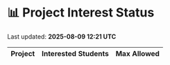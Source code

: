# 📊 Project Interest Status

Last updated: **2025-08-09 12:21 UTC**

| Project | Interested Students | Max Allowed |
|---------|---------------------|-------------|
